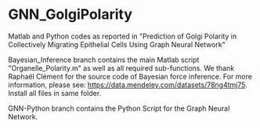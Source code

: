 # GNN_GolgiPolarity
Matlab and Python codes as reported in "Prediction of Golgi Polarity in Collectively Migrating Epithelial Cells Using Graph Neural Network"

Bayesian_Inference branch contains the main Matlab script "Organelle_Polarity.m" as well as all required sub-functions. We thank Raphaël Clément for the source code of Bayesian force inference. For more information, please see: https://data.mendeley.com/datasets/78ng4tmj75. Install all files in same folder.

GNN-Python branch contains the Python Script for the Graph Neural Network.
